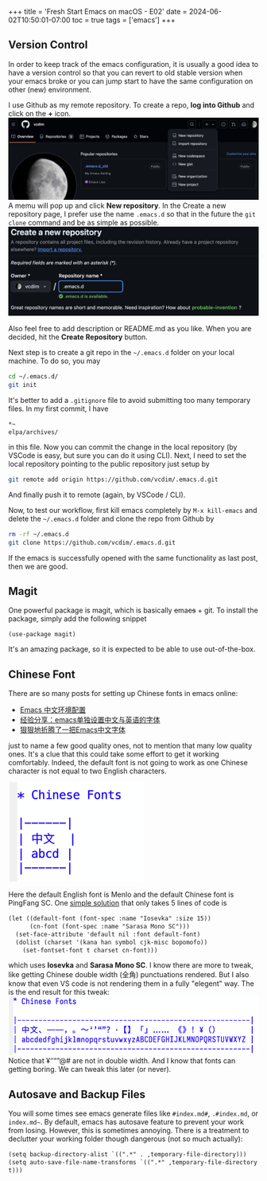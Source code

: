 +++
title = 'Fresh Start Emacs on macOS - E02'
date = 2024-06-02T10:50:01-07:00
toc = true
tags = ['emacs']
+++

## Version Control

In order to keep track of the emacs configuration, it is usually a good idea to have a version control so that you can revert to old stable version when your emacs broke or you can jump start to have the same configuration on other (new) environment.

I use Github as my remote repository. To create a repo, **log into Github** and click on the **+** icon.
![Create Github Repo](create-github-repo.png)
A memu will pop up and click **New repository**. In the Create a new repository page, I prefer use the name `.emacs.d` so that in the future the `git clone` command and be as simple as possible.
![Create New Repo](create-new-repo.png)

Also feel free to add description or README.md as you like. When you are decided, hit the **Create Repository** button.

Next step is to create a git repo in the `~/.emacs.d` folder on your local machine. To do so, you may

```sh
cd ~/.emacs.d/
git init
```

It's better to add a `.gitignore` file to avoid submitting too many temporary files. In my first commit, I have

```git
*~
elpa/archives/
```

in this file. Now you can commit the change in the local repository (by VSCode is easy, but sure you can do it using CLI). Next, I need to set the local repository pointing to the public repository just setup by

```sh
git remote add origin https://github.com/vcdim/.emacs.d.git
```

And finally push it to remote (again, by VSCode / CLI).

Now, to test our workflow, first kill emacs completely by `M-x kill-emacs` and delete the `~/.emacs.d` folder and clone the repo from Github by

```sh
rm -rf ~/.emacs.d
git clone https://github.com/vcdim/.emacs.d.git
```

If the emacs is successfully opened with the same functionality as last post, then we are good.

## Magit
One powerful package is magit, which is basically ~~e~~ma~~cs~~ + git. To install the package, simply add the following snippet
```elisp
(use-package magit)
```
It's an amazing package, so it is expected to be able to use out-of-the-box.

## Chinese Font

There are so many posts for setting up Chinese fonts in emacs online:

- [Emacs 中文环境配置](https://blindwith.science/2019/07/443.html/)
- [经验分享：emacs单独设置中文与英语的字体](https://emacs-china.org/t/emacs/15676/2)
- [狠狠地折腾了一把Emacs中文字体](https://baohaojun.github.io/perfect-emacs-chinese-font.html)

just to name a few good quality ones, not to mention that many low quality ones. It's a clue that this could take some effort to get it working comfortably. Indeed, the default font is not going to work as one Chinese character is not equal to two English characters.

![Table Chinese Font Before](table-chinese-font-before.png)

Here the default English font is Menlo and the default Chinese font is PingFang SC. One [simple solution](https://q3yi.me/post/5_set_different_font_family_for_sc_in_emacs/) that only takes 5 lines of code is

```elisp
(let ((default-font (font-spec :name "Iosevka" :size 15))
      (cn-font (font-spec :name "Sarasa Mono SC")))
  (set-face-attribute 'default nil :font default-font)
  (dolist (charset '(kana han symbol cjk-misc bopomofo))
    (set-fontset-font t charset cn-font)))
```

which uses **Iosevka** and **Sarasa Mono SC**. I know there are more to tweak, like getting Chinese double width (全角) punctuations rendered. But I also know that even VS code is not rendering them in a fully "elegent" way. The is the end result for this tweak:
![Table Chinese Font After](table-chinese-font-after.png)
Notice that ¥‘’“”@# are not in double width. And I know that fonts can getting boring. We can tweak this later (or never).

## Autosave and Backup Files

You will some times see emacs generate files like `#index.md#`, `.#index.md`, or `index.md~`. By default, emacs has autosave feature to prevent your work from losing. However, this is sometimes annoying. There is a treatment to declutter your working folder though dangerous (not so much actually):

```elisp
(setq backup-directory-alist `((".*" . ,temporary-file-directory)))
(setq auto-save-file-name-transforms `((".*" ,temporary-file-directory t)))
```

